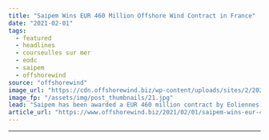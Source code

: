 ```yaml
---
title: "Saipem Wins EUR 460 Million Offshore Wind Contract in France"
date: "2021-02-01"
tags: 
  - featured
  - headlines
  - courseulles sur mer
  - eodc
  - saipem
  - offshorewind
source: "offshorewind"
image_url: "https://cdn.offshorewind.biz/wp-content/uploads/sites/2/2021/02/01121007/Saipem-3000_Saipem.jpg"
image_fp: "/assets/img/post_thumbnails/21.jpg"
lead: "Saipem has been awarded a EUR 460 million contract by Eoliennes Offshore du Calvados"
article_url: "https://www.offshorewind.biz/2021/02/01/saipem-wins-eur-460-million-offshore-wind-contract-in-france/"
---
```


---

